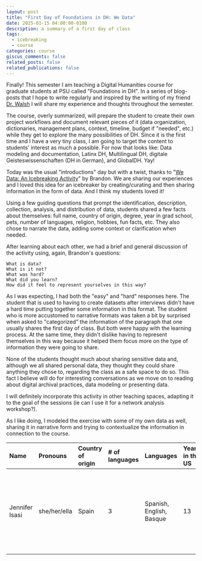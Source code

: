```yaml
---
layout: post
title: "First Day of Foundations in DH: We Data"
date: 2025-01-15 04:00:00-0100
description: a summary of a first day of class
tags:
  - icebreaking
  - course
categories: course
giscus_comments: false
related_posts: false
related_publications: false
---
```


Finally! This semester I am teaching a Digital Humanities course for graduate students at PSU called "Foundations in DH". In a series of blog-posts that I hope to write regularly and inspired by the writing of my friend [Dr. Walsh](https://walshbr.com) I will share my experience and thoughts throughout the semester.

The course, overly summarized, will prepare the student to create their own project workflows and document relevant pieces of it (data organization, dictionaries, management plans, context, timeline, budget if "needed", etc.) while they get to explore the many possibilities of DH. Since it is the first time and I have a very tiny class, I am going to target the content to students' interest as much a possible. For now that looks like: Data modeling and documentation, Latinx DH, Multilingual DH, digitale Geisteswissenschaften (DH in German), and GlobalDH. Yay! 

Today was the usual "introductions" day but with a twist, thanks to "[We Data: An Icebreaking Activity](https://walshbr.com/blog/we-data-an-icebreaking-activity/)" by Brandon. We are sharing our experiences and I loved this idea for an icebreaker by creating/curating and then sharing information in the form of data. And I think my students loved it! 

Using a few guiding questions that prompt the identification, description, collection, analysis, and distribution of data, students shared a few facts about themselves: full name, country of origin, degree, year in grad school, pets, number of languages, religion, hobbies, fun facts, etc. They also chose to narrate the data, adding some context or clarification when needed. 

After learning about each other, we had a brief and general discussion of the activity using, again, Brandon's questions:

	What is data?
	What is it not?
	What was hard?
	What did you learn?
	How did it feel to represent yourselves in this way?

As I was expecting, I had both the "easy" and "hard" responses here. The student that is used to having to create datasets after interviews didn't have a hard time putting together some information in this format. The student who is more accustomed to narrative formats was taken a bit by surprised when asked to "categorized" the information of the paragraph that one usually shares the first day of class. But both were happy with the learning process. At the same time, they didn't dislike having to represent themselves in this way because it helped them focus more on the type of information they were going to share.

None of the students thought much about sharing sensitive data and, although we all shared personal data, they thought they could share anything they chose to, regarding the class as a safe space to do so. This fact I believe will do for interesting conversations as we move on to reading about digital archival practices, data modeling or presenting data.

I will definitely incorporate this activity in other teaching spaces, adapting it to the goal of the sessions (ie can I use it for a network analysis workshop?).

As I like doing, I modeled the exercise with some of my own data as well, sharing it in narrative form and trying to contextualize the information in connection to the course.


| Name | Pronouns | Country of origin | # of languages | Languages | Years in the US | Degree | Graduation Year |  Current Title(s) | Hobby #1 | Hobby #2 | Hobby #3 | ? |
| :----------- | :----------- | :----------- | :----------- | :----------- | :----------- | :----------- | :----------- | :----------- | :----------- | :----------- | :----------- | :-----------| 
| Jennifer Isasi| she/her/ella | Spain | 3 | Spanish, English, Basque | 13 | Hispanic Studies with DH | 2017 | Assistant Research Professor of Digital Scholarship and Director of the Digital Liberal Arts Research Initiative | Dancing  | Stories  | LEGO | ?   |



